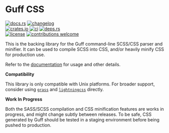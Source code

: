 # Guff CSS

[![docs.rs](https://img.shields.io/docsrs/guff_css.svg?style=flat-square&label=docs.rs)](https://docs.rs/guff_css/)
[![changelog](https://img.shields.io/crates/v/guff_css.svg?style=flat-square&label=changelog&color=9b59b6)](https://github.com/Blobfolio/guff/blob/master/guff_css/CHANGELOG.md)<br>
[![crates.io](https://img.shields.io/crates/v/guff_css.svg?style=flat-square&label=crates.io)](https://crates.io/crates/guff_css)
[![ci](https://img.shields.io/github/workflow/status/Blobfolio/guff/Build.svg?style=flat-square&label=ci)](https://github.com/Blobfolio/guff/actions)
[![deps.rs](https://deps.rs/repo/github/blobfolio/guff/status.svg?style=flat-square&label=deps.rs)](https://deps.rs/repo/github/blobfolio/guff)<br>
[![license](https://img.shields.io/badge/license-wtfpl-ff1493?style=flat-square)](https://en.wikipedia.org/wiki/WTFPL)
[![contributions welcome](https://img.shields.io/badge/PRs-welcome-brightgreen.svg?style=flat-square&label=contributions)](https://github.com/Blobfolio/guff/issues)

This is the backing library for the Guff command-line SCSS/CSS parser and minifier. It can be used to compile SCSS into CSS, and/or heavily minify CSS for production use.

Refer to the [documentation](https://docs.rs/guff_css/) for usage and other details.

**Compatibility**

This library is only compatible with Unix platforms. For broader support, consider using [`grass`](https://crates.io/crates/grass) and [`lightningcss`](https://crates.io/crates/lightningcss) directly.

**Work In Progress**

Both the SASS/SCSS compilation and CSS minification features are works in progress, and might change subtly between releases. To be safe, CSS generated by Guff should be tested in a staging environment before being pushed to production.
